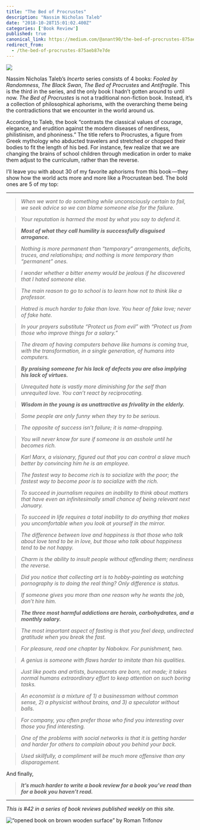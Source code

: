 ```yaml
---
title: "The Bed of Procrustes"
description: "Nassim Nicholas Taleb"
date: "2018-10-28T15:01:02.400Z"
categories: ['Book Review']
published: true
canonical_link: https://medium.com/@anant90/the-bed-of-procrustes-875aeb87e7de
redirect_from:
  - /the-bed-of-procrustes-875aeb87e7de
---
```


![](/assets/blog/the-bed-of-procrustes/asset-1.jpeg)

Nassim Nicholas Taleb’s _Incerto_ series consists of 4 books: _Fooled by Randomness_, _The Black Swan_, _The Bed of Procrustes_ and _Antifragile_. This is the third in the series, and the only book I hadn’t gotten around to until now. _The Bed of Procrustes_ is not a traditional non-fiction book. Instead, it’s a collection of philosophical aphorisms, with the overarching theme being the contradictions that we encounter in the world around us.

According to Taleb, the book “contrasts the classical values of courage, elegance, and erudition against the modern diseases of nerdiness, philistinism, and phoniness.” The title refers to Procrustes, a figure from Greek mythology who abducted travelers and stretched or chopped their bodies to fit the length of his bed. For instance, few realize that we are changing the brains of school children through medication in order to make them adjust to the curriculum, rather than the reverse.

I’ll leave you with about 30 of my favorite aphorisms from this book — they show how the world acts more and more like a Procrustean bed. The bold ones are 5 of my top:

---

> _When we want to do something while unconsciously certain to fail, we seek advice so we can blame someone else for the failure._

> _Your reputation is harmed the most by what you say to defend it._

> **_Most of what they call humility is successfully disguised arrogance._**

> _Nothing is more permanent than “temporary” arrangements, deficits, truces, and relationships; and nothing is more temporary than “permanent” ones._

> _I wonder whether a bitter enemy would be jealous if he discovered that I hated someone else._

> _The main reason to go to school is to learn how not to think like a professor._

> _Hatred is much harder to fake than love. You hear of fake love; never of fake hate._

> _In your prayers substitute “Protect us from evil” with “Protect us from those who improve things for a salary.”_

> _The dream of having computers behave like humans is coming true, with the transformation, in a single generation, of humans into computers._

> **_By praising someone for his lack of defects you are also implying his lack of virtues._**

> _Unrequited hate is vastly more diminishing for the self than unrequited love. You can’t react by reciprocating._

> **_Wisdom in the young is as unattractive as frivolity in the elderly._**

> _Some people are only funny when they try to be serious._

> _The opposite of success isn’t failure; it is name-dropping._

> _You will never know for sure if someone is an asshole until he becomes rich._

> _Karl Marx, a visionary, figured out that you can control a slave much better by convincing him he is an employee._

> _The fastest way to become rich is to socialize with the poor; the fastest way to become poor is to socialize with the rich._

> _To succeed in journalism requires an inability to think about matters that have even an infinitesimally small chance of being relevant next January._

> _To succeed in life requires a total inability to do anything that makes you uncomfortable when you look at yourself in the mirror._

> _The difference between love and happiness is that those who talk about love tend to be in love, but those who talk about happiness tend to be not happy._

> _Charm is the ability to insult people without offending them; nerdiness the reverse._

> _Did you notice that collecting art is to hobby-painting as watching pornography is to doing the real thing? Only difference is status._

> _If someone gives you more than one reason why he wants the job, don’t hire him._

> **_The three most harmful addictions are heroin, carbohydrates, and a monthly salary._**

> _The most important aspect of fasting is that you feel deep, undirected gratitude when you break the fast._

> _For pleasure, read one chapter by Nabokov. For punishment, two._

> _A genius is someone with flaws harder to imitate than his qualities._

> _Just like poets and artists, bureaucrats are born, not made; it takes normal humans extraordinary effort to keep attention on such boring tasks._

> _An economist is a mixture of 1) a businessman without common sense, 2) a physicist without brains, and 3) a speculator without balls._

> _For company, you often prefer those who find you interesting over those you find interesting._

> _One of the problems with social networks is that it is getting harder and harder for others to complain about you behind your back._

> _Used skillfully, a compliment will be much more offensive than any disparagement._

And finally,

> **_It’s much harder to write a book review for a book you’ve read than for a book you haven’t read._**

---

_This is #42 in a series of book reviews published weekly on this site._

![“opened book on brown wooden surface” by [Roman Trifonov](https://unsplash.com/@cosmicrom)](/assets/blog/the-bed-of-procrustes/asset-2.png)
